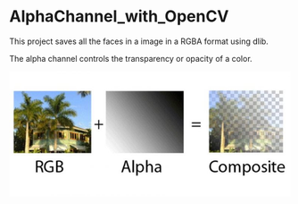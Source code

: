 # AlphaChannel_with_OpenCV
This project saves all the faces in a image in a RGBA format using dlib.

The alpha channel controls the transparency or opacity of a color.

![](images/aplha.jpg)
